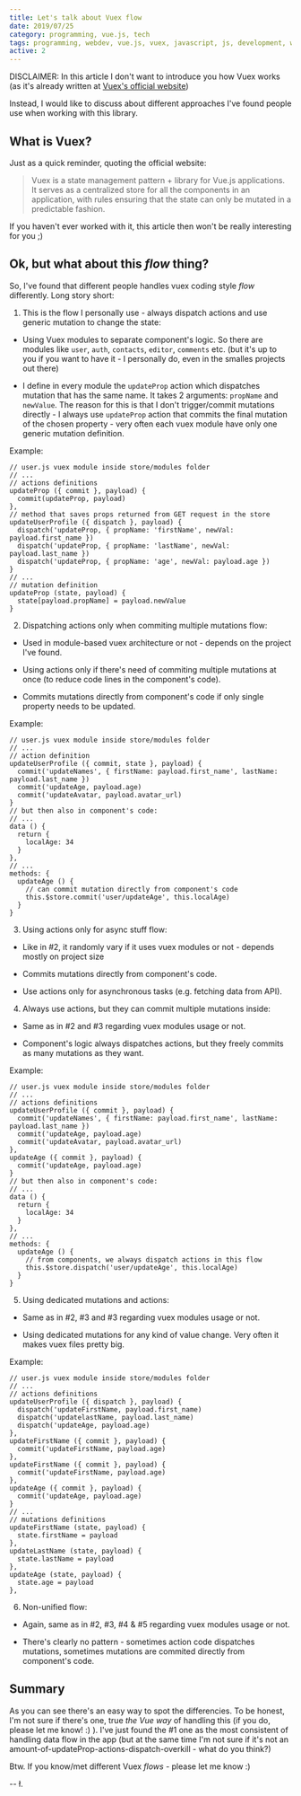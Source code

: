 ```yaml
---
title: Let's talk about Vuex flow
date: 2019/07/25
category: programming, vue.js, tech
tags: programming, webdev, vue.js, vuex, javascript, js, development, webdev, front-end
active: 2
---
```


DISCLAIMER: In this article I don't want to introduce you how Vuex works (as it's already written at [Vuex's official website](https://vuex.vuejs.org/))

Instead, I would like to discuss about different approaches I've found people use when working with this library.

## What is Vuex?

Just as a quick reminder, quoting the official website:

> Vuex is a state management pattern + library for Vue.js applications. It serves as a centralized store for all the components in an application, with rules ensuring that the state can only be mutated in a predictable fashion.

If you haven't ever worked with it, this article then won't be really interesting for you ;)

## Ok, but what about this *flow* thing?

So, I've found that different people handles vuex coding style *flow* differently. Long story short:

1. This is the flow I personally use - always dispatch actions and use generic mutation to change the state:

- Using Vuex modules to separate component's logic. So there are modules like `user`, `auth`, `contacts`, `editor`, `comments` etc. (but it's up to you if you want to have it - I personally do, even in the smalles projects out there)

- I define in every module the `updateProp` action which dispatches mutation that has the same name. It takes 2 arguments: `propName` and `newValue`. The reason for this is that I don't trigger/commit mutations directly - I always use `updateProp` action that commits the final mutation of the chosen property - very often each vuex module have only one generic mutation definition.

Example:

```
// user.js vuex module inside store/modules folder
// ...
// actions definitions
updateProp ({ commit }, payload) {
  commit(updateProp, payload)
},
// method that saves props returned from GET request in the store
updateUserProfile ({ dispatch }, payload) {
  dispatch('updateProp, { propName: 'firstName', newVal: payload.first_name })
  dispatch('updateProp, { propName: 'lastName', newVal: payload.last_name })
  dispatch('updateProp, { propName: 'age', newVal: payload.age })
}
// ...
// mutation definition
updateProp (state, payload) {
  state[payload.propName] = payload.newValue
}
```

2. Dispatching actions only when commiting multiple mutations flow:

- Used in module-based vuex architecture or not - depends on the project I've found.

- Using actions only if there's need of commiting multiple mutations at once (to reduce code lines in the component's code).

- Commits mutations directly from component's code if only single property needs to be updated.

Example:

```
// user.js vuex module inside store/modules folder
// ...
// action definition
updateUserProfile ({ commit, state }, payload) {
  commit('updateNames', { firstName: payload.first_name', lastName: payload.last_name })
  commit('updateAge, payload.age)
  commit('updateAvatar, payload.avatar_url)
}
// but then also in component's code:
// ...
data () {
  return {
    localAge: 34
  }
},
// ...
methods: {
  updateAge () {
    // can commit mutation directly from component's code
    this.$store.commit('user/updateAge', this.localAge)
  }
}
```

3. Using actions only for async stuff flow:

- Like in #2, it randomly vary if it uses vuex modules or not - depends mostly on project size

- Commits mutations directly from component's code.

- Use actions only for asynchronous tasks (e.g. fetching data from API).

4. Always use actions, but they can commit multiple mutations inside:

- Same as in #2 and #3 regarding vuex modules usage or not.

- Component's logic always dispatches actions, but they freely commits as many mutations as they want.

Example:

```
// user.js vuex module inside store/modules folder
// ...
// actions definitions
updateUserProfile ({ commit }, payload) {
  commit('updateNames', { firstName: payload.first_name', lastName: payload.last_name })
  commit('updateAge, payload.age)
  commit('updateAvatar, payload.avatar_url)
},
updateAge ({ commit }, payload) {
  commit('updateAge, payload.age)
}
// but then also in component's code:
// ...
data () {
  return {
    localAge: 34
  }
},
// ...
methods: {
  updateAge () {
    // from components, we always dispatch actions in this flow
    this.$store.dispatch('user/updateAge', this.localAge)
  }
}
```

5. Using dedicated mutations and actions:

- Same as in #2, #3 and #3 regarding vuex modules usage or not.

- Using dedicated mutations for any kind of value change. Very often it makes vuex files pretty big.

Example:

```
// user.js vuex module inside store/modules folder
// ...
// actions definitions
updateUserProfile ({ dispatch }, payload) {
  dispatch('updateFirstName, payload.first_name)
  dispatch('updatelastName, payload.last_name)
  dispatch('updateAge, payload.age)
},
updateFirstName ({ commit }, payload) {
  commit('updateFirstName, payload.age)
},
updateFirstName ({ commit }, payload) {
  commit('updateFirstName, payload.age)
},
updateAge ({ commit }, payload) {
  commit('updateAge, payload.age)
}
// ...
// mutations definitions
updateFirstName (state, payload) {
  state.firstName = payload
},
updateLastName (state, payload) {
  state.lastName = payload
},
updateAge (state, payload) {
  state.age = payload
},
```

6. Non-unified flow:

- Again, same as in #2, #3, #4 & #5 regarding vuex modules usage or not.

- There's clearly no pattern - sometimes action code dispatches mutations, sometimes mutations are commited directly from component's code.

## Summary

As you can see there's an easy way to spot the differencies. To be honest, I'm not sure if there's one, true *the Vue way* of handling this (if you do, please let me know! :) ). I've just found the #1 one as the most consistent of handling data flow in the app (but at the same time I'm not sure if it's not an amount-of-updateProp-actions-dispatch-overkill - what do you think?)

Btw. If you know/met different Vuex *flows* - please let me know :)

-- ł.
